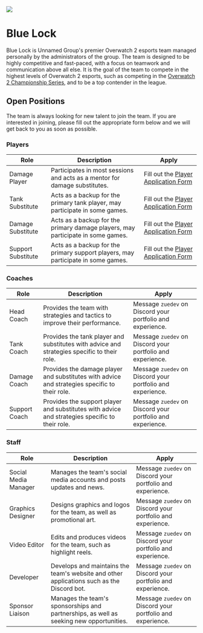 <img class="titleIcon" src="/codename_blue_lock_team_logo_draft.png" />

# Blue Lock

Blue Lock is Unnamed Group's premier Overwatch 2 esports team managed personally by the administrators of the group. The team is designed to be highly competitive and fast-paced, with a focus on teamwork and communication above all else. It is the goal of the team to compete in the highest levels of Overwatch 2 esports, such as competing in the [Overwatch 2 Championship Series](https://overwatch.blizzard.com/en-us/news/24033788/), and to be a top contender in the league.

## Open Positions

The team is always looking for new talent to join the team. If you are interested in joining, please fill out the appropriate form below and we will get back to you as soon as possible.

### Players

| Role               | Description                                                                      | Apply                                                                       |
| ------------------ | -------------------------------------------------------------------------------- | --------------------------------------------------------------------------- |
| Damage Player      | Participates in most sessions and acts as a mentor for damage substitutes.       | Fill out the [Player Application Form](https://forms.gle/R9bZUuPUMyRw91Bb9) |
| Tank Substitute    | Acts as a backup for the primary tank player, may participate in some games.     | Fill out the [Player Application Form](https://forms.gle/R9bZUuPUMyRw91Bb9) |
| Damage Substitute  | Acts as a backup for the primary damage players, may participate in some games.  | Fill out the [Player Application Form](https://forms.gle/R9bZUuPUMyRw91Bb9) |
| Support Substitute | Acts as a backup for the primary support players, may participate in some games. | Fill out the [Player Application Form](https://forms.gle/R9bZUuPUMyRw91Bb9) |

### Coaches

| Role          | Description                                                                                    | Apply                                                      |
| ------------- | ---------------------------------------------------------------------------------------------- | ---------------------------------------------------------- |
| Head Coach    | Provides the team with strategies and tactics to improve their performance.                    | Message `zuedev` on Discord your portfolio and experience. |
| Tank Coach    | Provides the tank player and substitutes with advice and strategies specific to their role.    | Message `zuedev` on Discord your portfolio and experience. |
| Damage Coach  | Provides the damage player and substitutes with advice and strategies specific to their role.  | Message `zuedev` on Discord your portfolio and experience. |
| Support Coach | Provides the support player and substitutes with advice and strategies specific to their role. | Message `zuedev` on Discord your portfolio and experience. |

### Staff

| Role                 | Description                                                                               | Apply                                                      |
| -------------------- | ----------------------------------------------------------------------------------------- | ---------------------------------------------------------- |
| Social Media Manager | Manages the team's social media accounts and posts updates and news.                      | Message `zuedev` on Discord your portfolio and experience. |
| Graphics Designer    | Designs graphics and logos for the team, as well as promotional art.                      | Message `zuedev` on Discord your portfolio and experience. |
| Video Editor         | Edits and produces videos for the team, such as highlight reels.                          | Message `zuedev` on Discord your portfolio and experience. |
| Developer            | Develops and maintains the team's website and other applications such as the Discord bot. | Message `zuedev` on Discord your portfolio and experience. |
| Sponsor Liaison      | Manages the team's sponsorships and partnerships, as well as seeking new opportunities.   | Message `zuedev` on Discord your portfolio and experience. |
